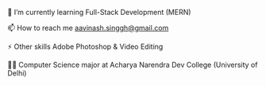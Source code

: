 🌱 I’m currently learning Full-Stack Development (MERN)

📫 How to reach me aavinash.singgh@gmail.com

⚡ Other skills Adobe Photoshop & Video Editing

👨‍🎓 Computer Science major at Acharya Narendra Dev College (University of Delhi)

<!---
Avinash-Singh1/Avinash-Singh1 is a ✨ special ✨ repository because its `README.md` (this file) appears on your GitHub profile.
You can click the Preview link to take a look at your changes.
--->
